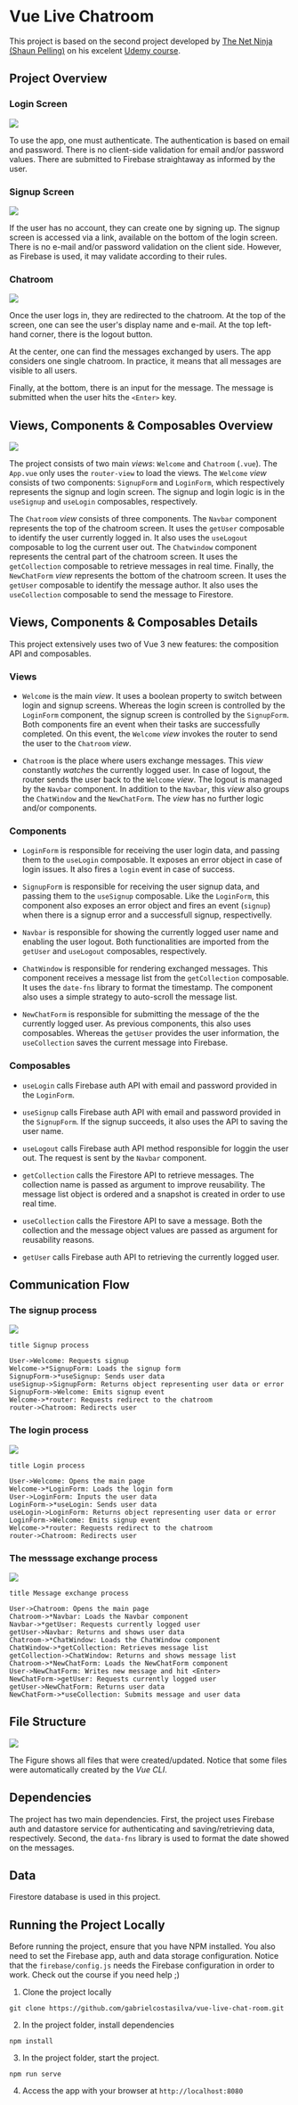 # Vue Live Chatroom
This project is based on the second project developed by [The Net Ninja (Shaun Pelling)](https://www.youtube.com/channel/UCW5YeuERMmlnqo4oq8vwUpg) on his excelent [Udemy course](https://www.udemy.com/course/build-web-apps-with-vuejs-firebase).

## Project Overview

### Login Screen

<img src="./pics/LoginScreen.png" />

To use the app, one must authenticate. The authentication is based on email and password. There is no client-side validation for email and/or password values. There are submitted to Firebase straightaway as informed by the user.

### Signup Screen

<img src="./pics/SignupScreen.png" />

If the user has no account, they can create one by signing up. The signup screen is accessed via a link, available on the bottom of the login screen. There is no e-mail and/or password validation on the client side. However, as Firebase is used, it may validate according to their rules.

### Chatroom

<img src="./pics/Chatroom.png" />

Once the user logs in, they are redirected to the chatroom. At the top of the screen, one can see the user's display name and e-mail. At the top left-hand corner, there is the logout button. 

At the center, one can find the messages exchanged by users. The app considers one single chatroom. In practice, it means that all messages are visible to all users.

Finally, at the bottom, there is an input for the message. The message is submitted when the user hits the `<Enter>` key.

## Views, Components & Composables Overview

<img src="./pics/ComponentTree.png" />

The project consists of two main _views_: `Welcome` and `Chatroom` (`.vue`). The `App.vue` only uses the `router-view` to load the views. The `Welcome` _view_ consists of two components: `SignupForm` and `LoginForm`, which respectively represents the signup and login screen. The signup and login logic is in the `useSignup` and `useLogin` composables, respectively.

The `Chatroom` _view_ consists of three components. The `Navbar` component represents the top of the chatroom screen. It uses the `getUser` composable to identify the user currently logged in. It also uses the `useLogout` composable to log the current user out. The `Chatwindow` component represents the central part of the chatroom screen. It uses the `getCollection` composable to retrieve messages in real time. Finally, the `NewChatForm` _view_ represents the bottom of the chatroom screen. It uses the `getUser` composable to identify the message author. It also uses the `useCollection` composable to send the message to Firestore.

## Views, Components & Composables Details

This project extensively uses two of Vue 3 new features: the composition API and composables.

### Views
- `Welcome` is the main _view_. It uses a boolean property to switch between login and signup screens. Whereas the login screen is controlled by the `LoginForm` component, the signup screen is controlled by the `SignupForm`. Both components fire an event when their tasks are successfully completed. On this event, the `Welcome` _view_ invokes the router to send the user to the `Chatroom` _view_.

- `Chatroom` is the place where users exchange messages. This _view_ constantly _watches_ the currently logged user. In case of logout, the router sends the user back to the `Welcome` _view_. The logout is managed by the `Navbar` component. In addition to the `Navbar`, this _view_ also groups the `ChatWindow` and the `NewChatForm`. The _view_ has no further logic and/or components.

### Components

- `LoginForm` is responsible for receiving the user login data, and passing them to the `useLogin` composable. It exposes an error object in case of login issues. It also fires a `login` event in case of success.

- `SignupForm` is responsible for receiving the user signup data, and passing them to the `useSignup` composable. Like the `LoginForm`, this component also exposes an error object and fires an event (`signup`) when there is a signup error and a successfull signup, respectivelly.

- `Navbar` is responsible for showing the currently logged user name and enabling the user logout. Both functionalities are imported from the `getUser` and `useLogout` composables, respectively.

- `ChatWindow` is responsible for rendering exchanged messages. This component receives a message list from the `getCollection` composable. It uses the `date-fns` library to format the timestamp. The component also uses a simple strategy to auto-scroll the message list.

- `NewChatForm` is responsible for submitting the message of the the currently logged user. As previous components, this also uses composables. Whereas the `getUser` provides the user information, the `useCollection` saves the current message into Firebase.

### Composables

- `useLogin` calls Firebase auth API with email and password provided in the `LoginForm`.

- `useSignup` calls Firebase auth API with email and password provided in the `SignupForm`. If the signup succeeds, it also uses the API to saving the user name.

- `useLogout` calls Firebase auth API method responsible for loggin the user out. The request is sent by the `Navbar` component.

- `getCollection` calls the Firestore API to retrieve messages. The collection name is passed as argument to improve reusability. The message list object is ordered and a snapshot is created in order to use real time. 

- `useCollection` calls the Firestore API to save a message. Both the collection and the message object values are passed as argument for reusability reasons.

- `getUser` calls Firebase auth API to retrieving the currently logged user.

## Communication Flow

### The signup process

<img src="./pics/SignupProcess.png" />

```
title Signup process

User->Welcome: Requests signup
Welcome->*SignupForm: Loads the signup form
SignupForm->*useSignup: Sends user data
useSignup->SignupForm: Returns object representing user data or error
SignupForm->Welcome: Emits signup event
Welcome->*router: Requests redirect to the chatroom
router->Chatroom: Redirects user 
```

### The login process

<img src="./pics/LoginProcess.png" />

```
title Login process

User->Welcome: Opens the main page
Welcome->*LoginForm: Loads the login form
User->LoginForm: Inputs the user data
LoginForm->*useLogin: Sends user data
useLogin->LoginForm: Returns object representing user data or error
LoginForm->Welcome: Emits signup event
Welcome->*router: Requests redirect to the chatroom
router->Chatroom: Redirects user
```

### The messsage exchange process

<img src="./pics/MessageExchangeProcess.png" />

```
title Message exchange process

User->Chatroom: Opens the main page
Chatroom->*Navbar: Loads the Navbar component
Navbar->*getUser: Requests currently logged user
getUser->Navbar: Returns and shows user data
Chatroom->*ChatWindow: Loads the ChatWindow component
ChatWindow->*getCollection: Retrieves message list
getCollection->ChatWindow: Returns and shows message list
Chatroom->*NewChatForm: Loads the NewChatForm component
User->NewChatForm: Writes new message and hit <Enter>
NewChatForm->getUser: Requests currently logged user
getUser->NewChatForm: Returns user data
NewChatForm->*useCollection: Submits message and user data
```

## File Structure

<img src="./pics/FileStructure.png" />

The Figure shows all files that were created/updated. Notice that some files were automatically created by the _Vue CLI_. 

## Dependencies

The project has two main dependencies. First, the project uses Firebase auth and datastore service for authenticating and saving/retrieving data, respectively. Second, the `data-fns` library is used to format the date showed on the messages.

## Data
Firestore database is used in this project.

## Running the Project Locally
Before running the project, ensure that you have NPM installed. You also need to set the Firebase app, auth and data storage configuration. Notice that the `firebase/config.js` needs the Firebase configuration in order to work. Check out the course if you need help ;)

1. Clone the project locally

```
git clone https://github.com/gabrielcostasilva/vue-live-chat-room.git
```

2. In the project folder, install dependencies

```
npm install
```

3. In the project folder, start the project.

```
npm run serve
```

4. Access the app with your browser at `http://localhost:8080`